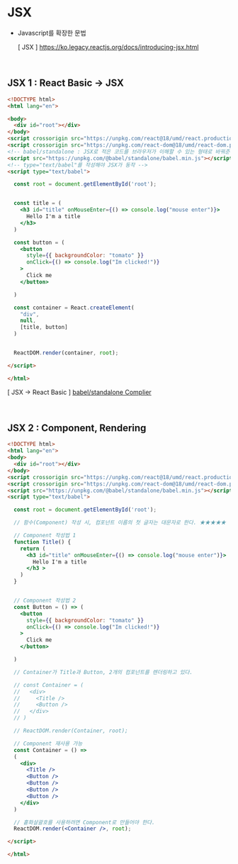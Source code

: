 # JSX

- Javascript를 확장한 문법

  [ JSX ]
  https://ko.legacy.reactjs.org/docs/introducing-jsx.html

<br>

## JSX 1 : React Basic → JSX

```HTML
<!DOCTYPE html>
<html lang="en">

<body>
  <div id="root"></div>
</body>
<script crossorigin src="https://unpkg.com/react@18/umd/react.production.min.js"></script>
<script crossorigin src="https://unpkg.com/react-dom@18/umd/react-dom.production.min.js"></script>
<!-- babel/standalone : JSX로 적은 코드를 브라우저가 이해할 수 있는 형태로 바꿔준다. -->
<script src="https://unpkg.com/@babel/standalone/babel.min.js"></script>
<!-- type="text/babel"를 작성해야 JSX가 동작 -->
<script type="text/babel">

  const root = document.getElementById('root');


  const title = (
    <h3 id="title" onMouseEnter={() => console.log("mouse enter")}>
      Hello I'm a title
    </h3>
  )

  const button = (
    <button
      style={{ backgroundColor: "tomato" }}
      onClick={() => console.log("Im clicked!")}
    >
      Click me
    </button>

  )

  const container = React.createElement(
    "div",
    null,
    [title, button]
  )


  ReactDOM.render(container, root);

</script>

</html>
```

[ JSX → React Basic ] [babel/standalone Complier](https://babeljs.io/repl#?browsers=defaults%2C%20not%20ie%2011%2C%20not%20ie_mob%2011&build=&builtIns=false&corejs=3.21&spec=false&loose=false&code_lz=AQYw9gdgzgLsBOYxwLzACZhAVwLYFMIYA6Ac3xgFEAbfAogIQE8BJdACgHJFlOBKANwAoEcFCRYwGAEsYtYGnZCxYgDwALAMzBp6FACIZc_PuCQAsmGxR8lIvngoA3uz4KAfOOhhaxamFJ2fVwrG2BCGAd9PgBfd2UVMQAJfGp_YBZOXGAAQylZWgS1AHotYHixPlEvSQAjbBgYSAVgJUTVesbIIpVYJlpnJ2BanJAAa1JEbAh0AGEfMHgALmBDMFwcptMYmJ6xSFnqaXHnVw8an3w_AKCWbJAj8fx0AEJo3cSKxOBD47HgAg9VTFTpNCDxBJVBLgaBwGEwHLSCAOFoAJXwoxIIHgGMiNDoETaKn06GkADd9AAaHoQbBpamJADaRlolOGDTBAF1ISIEujMQARADy5mIOJmDnY8MRyPgbJ4MEEQA&debug=false&forceAllTransforms=false&modules=false&shippedProposals=false&evaluate=false&fileSize=false&timeTravel=false&sourceType=module&lineWrap=true&presets=env%2Creact%2Cstage-2&prettier=false&targets=&version=7.25.6&externalPlugins=&assumptions=%7B%7D)

<br>

## JSX 2 : Component, Rendering

```HTML
<!DOCTYPE html>
<html lang="en">
<body>
  <div id="root"></div>
</body>
<script crossorigin src="https://unpkg.com/react@18/umd/react.production.min.js"></script>
<script crossorigin src="https://unpkg.com/react-dom@18/umd/react-dom.production.min.js"></script>
<script src="https://unpkg.com/@babel/standalone/babel.min.js"></script>
<script type="text/babel">

  const root = document.getElementById('root');

  // 함수(Component) 작성 시, 컴포넌트 이름의 첫 글자는 대문자로 한다. ★★★★★

  // Component 작성법 1
  function Title() {
    return (
      <h3 id="title" onMouseEnter={() => console.log("mouse enter")}>
        Hello I'm a title
      </h3 >
    )
  }


  // Component 작성법 2
  const Button = () => (
    <button
      style={{ backgroundColor: "tomato" }}
      onClick={() => console.log("Im clicked!")}
    >
      Click me
    </button>

  )

  // Container가 Title과 Button, 2개의 컴포넌트를 렌더링하고 있다.

  // const Container = (
  //   <div>
  //     <Title />
  //     <Button />
  //   </div>
  // )

  // ReactDOM.render(Container, root);

  // Component 재사용 가능
  const Container = () =>
  (
    <div>
      <Title />
      <Button />
      <Button />
      <Button />
      <Button />
    </div>
  )

  // 홑화살괄호를 사용하려면 Component로 만들어야 한다.
  ReactDOM.render(<Container />, root);

</script>

</html>
```
